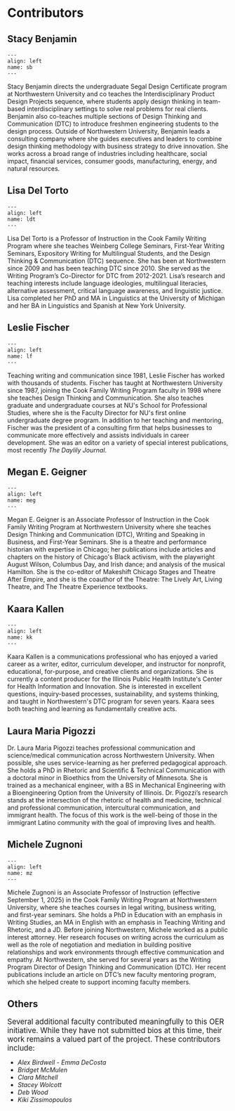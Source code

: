 # Contributors


## Stacy Benjamin
```{figure} ./photos/Stacy_Benjamin.png
---
align: left
name: sb
---
```
Stacy Benjamin directs the undergraduate Segal Design Certificate program at Northwestern University and co teaches the Interdisciplinary Product Design Projects sequence, where students apply design thinking in team-based interdisciplinary settings to solve real problems for real clients. Benjamin also co-teaches multiple sections of Design Thinking and Communication (DTC) to introduce freshmen engineering students to the design process. Outside of Northwestern University, Benjamin leads a consulting company where she guides executives and leaders to combine design thinking methodology with business strategy to drive innovation. She works across a broad range of industries including healthcare, social impact, financial services, consumer goods, manufacturing, energy, and natural resources.

## Lisa Del Torto
```{figure} ./photos/DelTorto.jpg
---
align: left
name: ldt
---
```
Lisa Del Torto is a Professor of Instruction in the Cook Family Writing Program where she teaches Weinberg College Seminars, First-Year Writing Seminars, Expository Writing for Multilingual Students, and the Design Thinking & Communication (DTC) sequence. She has been at Northwestern since 2009 and has been teaching DTC since 2010. She served as the Writing Program’s Co-Director for DTC from 2012-2021. Lisa’s research and teaching interests include language ideologies, multilingual literacies, alternative assessment, critical language awareness, and linguistic justice. Lisa completed her PhD and MA in Linguistics at the University of Michigan and her BA in Linguistics and Spanish at New York University.

## Leslie Fischer
```{figure} ./photos/Fischer.jpg
---
align: left
name: lf
---
```
Teaching writing and communication since 1981, Leslie Fischer has worked with thousands of students. Fischer has taught at Northwestern University since 1987, joining the Cook Family Writing Program faculty in 1998 where she teaches Design Thinking and Communication. She also teaches graduate and undergraduate courses at NU's School for Professional Studies, where she is the Faculty Director for NU's first online undergraduate degree program. In addition to her teaching and mentoring, Fischer was the president of a consulting firm that helps businesses to communicate more effectively and assists individuals in career development. She was an editor on a variety of special interest publications, most recently <i>The Daylily Journal</i>.

## Megan E. Geigner
```{figure} ./photos/geigner.jpg
---
align: left
name: meg
---
```
Megan E. Geigner is an Associate Professor of Instruction in the Cook Family Writing Program at Northwestern University where she teaches Design Thinking and Communication (DTC), Writing and Speaking in Business, and First-Year Seminars. She is a theatre and performance historian with expertise in Chicago; her publications include articles and chapters on the history of Chicago's Black activism, with the playwright August Wilson, Columbus Day, and Irish dance; and analysis of the musical Hamilton. She is the co-editor of Makeshift Chicago Stages and Theatre After Empire, and she is the coauthor of the Theatre: The Lively Art, Living Theatre, and The Theatre Experience textbooks. 

## Kaara Kallen
```{figure} ./photos/Kaara_Kallen.jpg
---
align: left
name: kk
---
```
Kaara Kallen is a communications professional who has enjoyed a varied career as a writer, editor, curriculum developer, and instructor for nonprofit, educational, for-purpose, and creative clients and organizations. She is currently a content producer for the Illinois Public Health Institute's Center for Health Information and Innovation. She is interested in excellent questions, inquiry-based processes, sustainability, and systems thinking, and taught in Northwestern's DTC program for seven years. Kaara sees both teaching and learning as fundamentally creative acts.

## Laura Maria Pigozzi
Dr. Laura Maria Pigozzi teaches professional communication and science/medical communication across Northwestern University. When possible, she uses service-learning as her preferred pedagogical approach. She holds a PhD in Rhetoric and Scientific & Technical Communication with a doctoral minor in Bioethics from the University of Minnesota. She is trained as a mechanical engineer, with a BS in Mechanical Engineering with a Bioengineering Option from the University of Illinois. Dr. Pigozzi’s research stands at the intersection of the rhetoric of health and medicine, technical and professional communication, intercultural communication, and immigrant health. The focus of this work is the well-being of those in the immigrant Latino community with the goal of improving lives and health.

## Michele Zugnoni
```{figure} ./photos/zugnoni.png
---
align: left
name: mz
---
```
Michele Zugnoni is an Associate Professor of Instruction (effective September 1, 2025) in the Cook Family Writing Program at Northwestern University, where she teaches courses in legal writing, business writing, and first-year seminars. She holds a PhD in Education with an emphasis in Writing Studies, an MA in English with an emphasis in Teaching Writing and Rhetoric, and a JD. Before joining Northwestern, Michele worked as a public interest attorney. Her research focuses on writing across the curriculum as well as the role of negotiation and mediation in building positive relationships and work environments through effective communication and empathy. At Northwestern, she served for several years as the Writing Program Director of Design Thinking and Communication (DTC). Her recent publications include an article on DTC’s new faculty mentoring program, which she helped create to support incoming faculty members.

## Others
<big>Several additional faculty contributed meaningfully to this OER initiative. While they have not submitted bios at this time, their work remains a valued part of the project. These contributors include:</big>

- _Alex Birdwell_
- _Emma DeCosta_
- _Bridget McMulen_
- _Clara Mitchell_
- _Stacey Wolcott_
- _Deb Wood_
- _Kiki Zissimopoulos_
